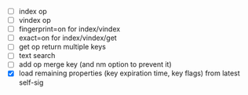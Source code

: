 - [ ] index op
- [ ] vindex op
- [ ] fingerprint=on for index/vindex
- [ ] exact=on for index/vindex/get
- [ ] get op return multiple keys
- [ ] text search
- [ ] add op merge key (and nm option to prevent it)
- [x] load remaining properties (key expiration time, key flags) from latest self-sig
